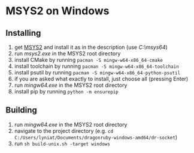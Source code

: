 # MSYS2 on Windows

## Installing
1. get [MSYS2](https://www.msys2.org) and install it as in the description (use *C:\msys64*)
2. run *msys2.exe* in the MSYS2 root directory
3. install CMake by running ``pacman -S mingw-w64-x86_64-cmake``
4. install toolchain by running ``pacman -S mingw-w64-x86_64-toolchain``
5. install psutil by running ``pacman -S mingw-w64-x86_64-python-psutil``
6. if you are asked what exactly to install, just choose all (pressing Enter)
7. run *mingw64.exe* in the MSYS2 root directory
8. install pip by running ``python -m ensurepip``

## Building
1. run *mingw64.exe* in the MSYS2 root directory
2. navigate to the project directory (e.g. ``cd C:/Users/lyniat/Documents/dragonruby-windows-amd64/dr-socket``)
3. run ``sh build-unix.sh -target windows``